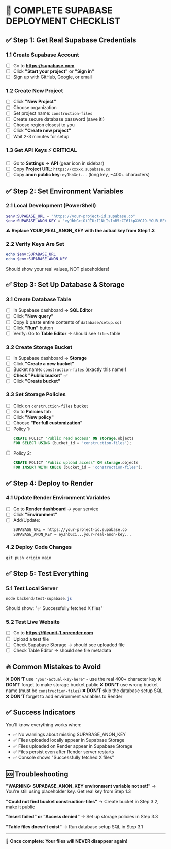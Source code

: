 # 🎯 COMPLETE SUPABASE DEPLOYMENT CHECKLIST

## ✅ Step 1: Get Real Supabase Credentials

### 1.1 Create Supabase Account
- [ ] Go to **https://supabase.com**
- [ ] Click **"Start your project"** or **"Sign in"**
- [ ] Sign up with GitHub, Google, or email

### 1.2 Create New Project
- [ ] Click **"New Project"**
- [ ] Choose organization
- [ ] Set project name: `construction-files`
- [ ] Create secure database password (save it!)
- [ ] Choose region closest to you
- [ ] Click **"Create new project"**
- [ ] Wait 2-3 minutes for setup

### 1.3 Get API Keys ⚡ **CRITICAL**
- [ ] Go to **Settings** → **API** (gear icon in sidebar)
- [ ] Copy **Project URL**: `https://xxxxx.supabase.co`
- [ ] Copy **anon public key**: `eyJhbGci...` (long key, ~400+ characters)

## ✅ Step 2: Set Environment Variables

### 2.1 Local Development (PowerShell)
```powershell
$env:SUPABASE_URL = "https://your-project-id.supabase.co"
$env:SUPABASE_ANON_KEY = "eyJhbGciOiJIUzI1NiIsInR5cCI6IkpXVCJ9.YOUR_REAL_ANON_KEY"
```
⚠️ **Replace YOUR_REAL_ANON_KEY with the actual key from Step 1.3**

### 2.2 Verify Keys Are Set
```powershell
echo $env:SUPABASE_URL
echo $env:SUPABASE_ANON_KEY
```
Should show your real values, NOT placeholders!

## ✅ Step 3: Set Up Database & Storage

### 3.1 Create Database Table
- [ ] In Supabase dashboard → **SQL Editor**
- [ ] Click **"New query"**
- [ ] Copy & paste entire contents of `database/setup.sql`
- [ ] Click **"Run"** button
- [ ] Verify: Go to **Table Editor** → should see `files` table

### 3.2 Create Storage Bucket
- [ ] In Supabase dashboard → **Storage**
- [ ] Click **"Create a new bucket"**
- [ ] Bucket name: `construction-files` (exactly this name!)
- [ ] **Check "Public bucket"** ✅
- [ ] Click **"Create bucket"**

### 3.3 Set Storage Policies
- [ ] Click on `construction-files` bucket
- [ ] Go to **Policies** tab
- [ ] Click **"New policy"**
- [ ] Choose **"For full customization"**
- [ ] Policy 1:
  ```sql
  CREATE POLICY "Public read access" ON storage.objects
  FOR SELECT USING (bucket_id = 'construction-files');
  ```
- [ ] Policy 2:
  ```sql
  CREATE POLICY "Public upload access" ON storage.objects
  FOR INSERT WITH CHECK (bucket_id = 'construction-files');
  ```

## ✅ Step 4: Deploy to Render

### 4.1 Update Render Environment Variables
- [ ] Go to **Render dashboard** → your service
- [ ] Click **"Environment"**
- [ ] Add/Update:
  ```
  SUPABASE_URL = https://your-project-id.supabase.co
  SUPABASE_ANON_KEY = eyJhbGci...your-real-anon-key...
  ```

### 4.2 Deploy Code Changes
```powershell
git push origin main
```

## ✅ Step 5: Test Everything

### 5.1 Test Local Server
```powershell
node backend/test-supabase.js
```
Should show: "✅ Successfully fetched X files"

### 5.2 Test Live Website
- [ ] Go to **https://fileunit-1.onrender.com**
- [ ] Upload a test file
- [ ] Check Supabase Storage → should see uploaded file
- [ ] Check Table Editor → should see file metadata

## 🔥 Common Mistakes to Avoid

❌ **DON'T** use `"your-actual-key-here"` - use the real 400+ character key
❌ **DON'T** forget to make storage bucket public
❌ **DON'T** use wrong bucket name (must be `construction-files`)
❌ **DON'T** skip the database setup SQL
❌ **DON'T** forget to add environment variables to Render

## ✅ Success Indicators

You'll know everything works when:
- ✅ No warnings about missing SUPABASE_ANON_KEY
- ✅ Files uploaded locally appear in Supabase Storage
- ✅ Files uploaded on Render appear in Supabase Storage  
- ✅ Files persist even after Render server restarts
- ✅ Console shows "Successfully fetched X files"

## 🆘 Troubleshooting

**"WARNING: SUPABASE_ANON_KEY environment variable not set!"**
→ You're still using placeholder key. Get real key from Step 1.3

**"Could not find bucket construction-files"**
→ Create bucket in Step 3.2, make it public

**"Insert failed" or "Access denied"**
→ Set up storage policies in Step 3.3

**"Table files doesn't exist"**
→ Run database setup SQL in Step 3.1

---

🎉 **Once complete: Your files will NEVER disappear again!**

